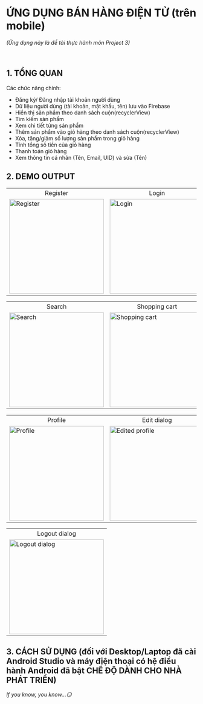 <!--///////////////////////////////////////////////////////////////////////-->
<h1>ỨNG DỤNG BÁN HÀNG ĐIỆN TỬ (trên mobile)</h1>
<p><i>(Ứng dụng này là đề tài thực hành môn Project 3)</i></p></br>
<h2>1. TỔNG QUAN</h2>
Các chức năng chính:</br>
<ul>
  <li>Đăng ký/ Đăng nhập tài khoản người dùng</li>
  <li>Dữ liệu người dùng (tài khoản, mật khẩu, tên) lưu vào Firebase</li>
  <li>Hiển thị sản phẩm theo danh sách cuộn(recyclerView)</li>
  <li>Tìm kiếm sản phẩm</li>
  <li>Xem chi tiết từng sản phẩm</li>
  <li>Thêm sản phẩm vào giỏ hàng theo danh sách cuộn(recyclerView)</li>
  <li>Xóa, tăng/giảm số lượng sản phẩm trong giỏ hàng</li>
  <li>Tính tổng số tiền của giỏ hàng</li>
  <li>Thanh toán giỏ hàng</li>
  <li>Xem thông tin cá nhân (Tên, Email, UID) và sửa (Tên)</li>
</ul>
<h2>2. DEMO OUTPUT</h2>
<table>
  <tbody>
    <tr>
      <td align="center">Register</td>
      <td align="center">Login</td>
      <td align="center">Product list</td>
    </tr>
    <tr>
      <td>
        <img src="https://github.com/user-attachments/assets/3f505f6b-1b11-4474-8ece-c58c54adfbc8" width="250" alt="Register">
      </td>
      <td>
        <img src="https://github.com/user-attachments/assets/b33e5c5f-4681-424c-b110-5ae367f7ed3e" width="250" alt="Login">
      </td>
      <td>
        <img src="https://github.com/user-attachments/assets/77384010-9800-4725-8d18-2ab972df5caf" width="250" alt="Product list">
      </td>
    </tr>
  </tbody>
</table>

<table>
  <tbody>
     <tr>
      <td align="center">Search</td>
      <td align="center">Shopping cart</td>
      <td align="center">Cart payment</td>
    </tr>
    <tr>
      <td>
        <img src="https://github.com/user-attachments/assets/b6313663-5aa2-4676-9de3-6c6ec3cc94a0" width="250" alt="Search">
      </td>
      <td>
        <img src="https://github.com/user-attachments/assets/2741b0a6-b34e-48dd-adfa-6465c0205851" width="250" alt="Shopping cart">
      </td>
      <td>
        <img src="https://github.com/user-attachments/assets/efe34a2d-0ff7-49c4-b529-75c7d256eba1" width="250" alt="Cart payment">
      </td>
    </tr> 
  </tbody>
</table>
    
<table>
  <tbody>
    <tr>
      <td align="center">Profile</td>
      <td align="center">Edit dialog</td>
      <td align="center">Edited profile</td>
    </tr>
    <tr>
      <td>
        <img src="https://github.com/user-attachments/assets/7977fb62-8308-4ed2-b004-e7d7d09a19f0" width="250" alt="Profile">
      </td>
      <td>
        <img src="https://github.com/user-attachments/assets/aa1d31b5-2604-4044-8fe3-8018c4de7846" width="250" alt="Edited profile">
      </td>
      <td>
        <img src="https://github.com/user-attachments/assets/4c101136-b577-483e-b451-51f90ef73802" width="250" alt="Logout dialog">
      </td>
    </tr>
  </tbody>
</table>

<table>
  <tbody>
    <tr>
      <td align="center">Logout dialog</td>
    </tr>
    <tr>
      <td>
        <img src="https://github.com/user-attachments/assets/4c101136-b577-483e-b451-51f90ef73802" width="250" alt="Logout dialog">
      </td>
    </tr>
  </tbody>
</table>
<h2>3. CÁCH SỬ DỤNG (đối với Desktop/Laptop đã cài Android Studio và máy điện thoại có hệ điều hành Android đã bật CHẾ ĐỘ DÀNH CHO NHÀ PHÁT TRIỂN)</h2>
<p><i>If you know, you know...😏</i></p>
